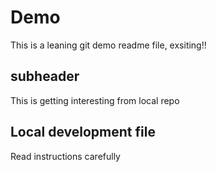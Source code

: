 # Demo

This is a leaning git demo readme file, exsiting!!

## subheader

This is getting interesting from local repo

## Local development file

Read instructions carefully